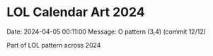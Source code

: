 # LOL Calendar Art 2024

Date: 2024-04-05 00:11:00
Message: O pattern (3,4) (commit 12/12)

Part of LOL pattern across 2024
